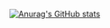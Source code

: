 [![Anurag's GitHub stats](https://github-readme-stats.vercel.app/api?username=eryndrem&show_icons=true&theme=omni)](https://github.com/anuraghazra/github-readme-stats)

<!--
**eryndrem/eryndrem** is a ✨ _special_ ✨ repository because its `README.md` (this file) appears on your GitHub profile.

Here are some ideas to get you started:

- 🔭 I’m currently working on ...
- 🌱 I’m currently learning ...
- 👯 I’m looking to collaborate on ...
- 🤔 I’m looking for help with ...
- 💬 Ask me about ...
- 📫 How to reach me: ...
- 😄 Pronouns: ...
- ⚡ Fun fact: ...
-->
